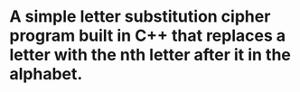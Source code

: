 # A simple letter substitution cipher program built in C++ that replaces a letter with the nth letter after it in the alphabet.
